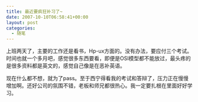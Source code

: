 ```yaml
---
title: 最近要疯狂补习了~
date: 2007-10-10T06:58:41+00:00
layout: post
categories:
  - 随笔
---
```


上班两天了，主要的工作还是看书，Hp-ux方面的。没有办法，要应付三个考试。时间也就一个多月吧，感觉很多东西要看，即便是OSI模型都不能放过，最头疼的是很多资料都是英文的，感觉自己像是在恶补英语。

现在什么都不想，就为了pass。至于西宁得看我的考试和答辩了，压力正在慢慢增加啊。还好公司的氛围不错，老板和师兄都很热心。我一定要扎根在里面好好学习。